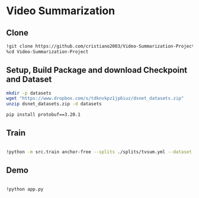 # Video Summarization

## Clone

```bash
!git clone https://github.com/cristiano2003/Video-Summarization-Project.git
%cd Video-Summarization-Project
```

## Setup, Build Package and download Checkpoint and Dataset 

```bash
mkdir -p datasets
wget "https://www.dropbox.com/s/tdknvkpz1jp6iuz/dsnet_datasets.zip"
unzip dsnet_datasets.zip -d datasets

pip install protobuf==3.20.1
```

## Train

```bash

!python -m src.train anchor-free --splits ./splits/tvsum.yml --dataset tvsum 

```

## Demo

```bash

!python app.py

```




                       